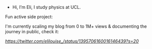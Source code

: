 - Hi, I’m Eli, I study physics at UCL.
  
Fun active side project:

I'm currently scaling my blog from 0 to 1M+ views & documenting the journey in public, check it: 

<i>https://twitter.com/elilouise_/status/1395706160016146439?s=20</i>
<!---
elilouise/elilouise is a ✨ special ✨ repository because its `README.md` (this file) appears on your GitHub profile.
You can click the Preview link to take a look at your changes.
--->
